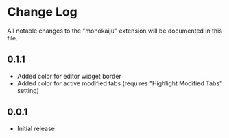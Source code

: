 # Change Log
All notable changes to the "monokaiju" extension will be documented in this file.

## 0.1.1
- Added color for editor widget border
- Added color for active modified tabs (requires "Highlight Modified Tabs" setting)

## 0.0.1
- Initial release
